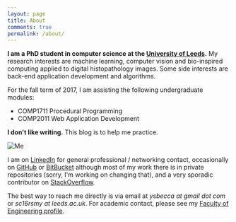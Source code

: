 ```yaml
---
layout: page
title: About
comments: true
permalink: /about/
---
```


**I am a PhD student in computer science at the [University of Leeds](https://engineering.leeds.ac.uk/computing).** My research interests are machine learning, computer vision and bio-inspired computing applied to digital histopathology images. Some side interests are back-end application development and algorithms.

For the fall term of 2017, I am assisting the following undergraduate modules:

+ COMP1711 Procedural Programming
+ COMP2011 Web Application Development

**I don't like writing.** This blog is to help me practice.

![Me]({{site.baseurl}}/assets/static-images/me-small.png "Me")

I am on [LinkedIn](https://www.linkedin.com/in/ysbecca/) for general professional / networking contact, occasionally on [GitHub](https://github.com/ysbecca) or [BitBucket](https://bitbucket.org/ysbecca) although most of my work there is in private repositories (sorry, I'm working on changing that), and a very sporadic contributor on [StackOverflow](http://stackoverflow.com/users/1677813/ysbecca).

The best way to reach me directly is via email at *ysbecca at gmail dot com* or *sc16rsmy at leeds.ac.uk*. For academic contact, please see my [Faculty of Engineering profile](https://engineering.leeds.ac.uk/pgr/513/Rebecca_Stone).